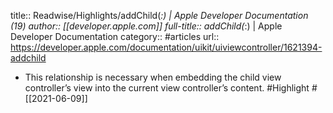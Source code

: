 title:: Readwise/Highlights/addChild(_:) | Apple Developer Documentation (19)
author:: [[developer.apple.com]]
full-title:: addChild(_:) | Apple Developer Documentation
category:: #articles
url:: https://developer.apple.com/documentation/uikit/uiviewcontroller/1621394-addchild

- This relationship is necessary when embedding the child view controller’s view into the current view controller’s content. #Highlight #[[2021-06-09]]